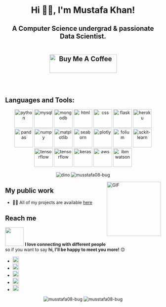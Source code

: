 <!--
**musstafa08-bug/musstafa08-bug** is a ✨ _special_ ✨ repository because its `README.md` (this file) appears on your GitHub profile.

Here are some ideas to get you started:

- 🔭 I’m currently working as a 
- 🌱 I’m currently learning ...
- 👯 I’m looking to collaborate on ...
- 🤔 I’m looking for help with ...
- 💬 Ask me about ...
- 📫 How to reach me: ...
- 😄 Pronouns: ...
- ⚡ Fun fact: ...
-->
<h1 align="center">Hi 👋🏻, I'm Mustafa Khan!</h1>

<h2 align="center">A Computer Science undergrad & passionate Data Scientist.
<br><br>

<p align="center">
<a href="https://www.buymeacoffee.com/musstafa" target="_blank"><img src="https://cdn.buymeacoffee.com/buttons/v2/default-green.png" alt="Buy Me A Coffee" style="height: 60px !important;width: 217px !important;" ></a>
</p>

<br>

## Languages and Tools:
<p align="center">
 <img src="https://img.icons8.com/color/48/000000/python.png" alt="python" width="60" height="60"/>
 <img src="https://img.icons8.com/ios-filled/50/000000/mysql-logo.png" alt="mysql"  width="60" height="60" /> 
 <img src="https://img.icons8.com/color/48/000000/mongodb.svg" alt="mongodb"  width="60" height="60" /> 
 <img src="https://www.flaticon.com/svg/static/icons/svg/919/919827.svg" alt="html"  width="60" height="60" />
 <img src="https://www.flaticon.com/svg/static/icons/svg/919/919826.svg" alt="css"  width="60" height="60" />
 <img src="https://encrypted-tbn0.gstatic.com/images?q=tbn%3AANd9GcSeKsJQSrJwaTecSTGAZGSW0VzRf6xHWFrq5w&usqp=CAU" alt="flask"  width="60" height="60" />
 <img src="https://encrypted-tbn0.gstatic.com/images?q=tbn%3AANd9GcR_FYxPEbg_5-gueG3EU-bGD7ldF1_8zDhpXQ&usqp=CAU" alt="heroku"  width="60" height="60" />
  
 <img src="https://encrypted-tbn0.gstatic.com/images?q=tbn%3AANd9GcRXCDD7q7wCVdRNtROzgtARnDThPmab6k2x7Q&usqp=CAU" alt="pandas"  width="60" height="60" />
 <img src="https://encrypted-tbn0.gstatic.com/images?q=tbn%3AANd9GcTPyPIg8CHsYlg6yJk0MwyDlv0hHB8iL6IchA&usqp=CAU" alt="numpy"  width="60" height="60" />
 <img src="https://encrypted-tbn0.gstatic.com/images?q=tbn%3AANd9GcTJxl9wVLrr_kKuCLpNAHVcFXzvw6guQ6dcTw&usqp=CAU" alt="matplotlib"  width="60" height="60" />
 <img src="https://encrypted-tbn0.gstatic.com/images?q=tbn%3AANd9GcQjL-EyWMAnIeZ2JR9aGFKEOJLqWexG2Ev8Fg&usqp=CAU" alt="seaborn"  width="60" height="60" />
 <img src="https://encrypted-tbn0.gstatic.com/images?q=tbn%3AANd9GcQnDCTatXAJKS1Bi49FPxOHfLbpedaJXxAnTg&usqp=CAU" alt="plotly"  width="60" height="60" />
 <img src="https://encrypted-tbn0.gstatic.com/images?q=tbn%3AANd9GcTbgev4rOoFcIpsqYjpUyyLaZsP1ioMFSZcFg&usqp=CAU" alt="folium"  width="60" height="60" />
 <img src="https://upload.wikimedia.org/wikipedia/commons/thumb/0/05/Scikit_learn_logo_small.svg/1200px-Scikit_learn_logo_small.svg.png" alt="sckit-learn"  width="60" height="60" />
 <img src="https://encrypted-tbn0.gstatic.com/images?q=tbn%3AANd9GcTyf1Duygbd33ZbFq-GRnUlL0sw2aWV6DNYYA&usqp=CAU" alt="tensorflow"  width="60" height="60" />
 <img src="https://www.tensorflow.org/images/tf_logo_social.png" alt="tensorflow"  width="60" height="60" />
 <img src="https://keras.io/img/logo.png" alt="keras"  width="60" height="60" />
  
 <img src="https://a0.awsstatic.com/libra-css/images/logos/aws_logo_smile_1200x630.png" alt="aws"  width="60" height="60" />
 <img src="https://encrypted-tbn0.gstatic.com/images?q=tbn%3AANd9GcRpoebnp4WyfrOXkoLS1h-sw7HjIpGYYgrBNQ&usqp=CAU" alt="ibm watson"  width="60" height="60" />
 
 
<p align="center">
   <img src="https://github.com/saadeghi/saadeghi/blob/master/dino.gif" alt="dino" />
   <img src="https://komarev.com/ghpvc/?username=musstafa08-bug" alt="musstafa08-bug" />
</p>

<img align="right" alt="GIF" src="https://github.com/abhisheknaiidu/abhisheknaiidu/blob/master/code.gif?raw=true" width="175" height="175" />

## My public work
- 👨‍💻 All of my projects are available [here](https://github.com/musstafa08-bug?tab=repositories)


## Reach me
<img src="https://media.giphy.com/media/LnQjpWaON8nhr21vNW/giphy.gif" width="60"> <b>I love connecting with different people</b> so if you want to say <b>hi, I'll be happy to meet you more!</b> 😊

- [<img target="_blank" src="https://www.flaticon.com/svg/static/icons/svg/732/732026.svg" width="20" height="20"/>](mailto:musstafa0804@gmail.com)
- [<img target="_blank" src="https://www.flaticon.com/svg/static/icons/svg/1384/1384046.svg" width="20" height="20"/>](https://www.linkedin.com/in/mustafa-khan-5036241b1/) 
- [<img target="_blank" src="https://www.flaticon.com/svg/static/icons/svg/733/733641.svg" width="20" height="20"/>](https://wa.me/9617899740)
- [<img target="_blank" src="https://cdn.jsdelivr.net/npm/simple-icons@v3/icons/instagram.svg" width="20" height="20"/>](https://www.instagram.com/__musstafa__/)
- [<img target="_blank" src="https://www.flaticon.com/svg/static/icons/svg/1384/1384049.svg" width="20" height="20"/>](https://twitter.com/Mustafa22220423)
  

<p align="center"> 
  <img src="https://github-readme-stats.vercel.app/api?username=musstafa08-bug&show_icons=true&theme=tokyonight" alt="musstafa08-bug" />
    
  <img src="https://github-readme-stats.vercel.app/api/top-langs/?username=musstafa08-bug&theme=tokyonight&layout=compact" alt="musstafa08-bug" />
</p>
